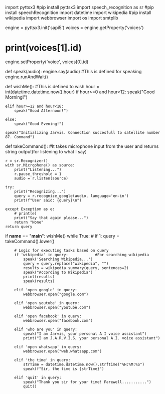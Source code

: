 import pyttsx3 #pip install pyttsx3
import speech_recognition as sr #pip install speechRecognition
import datetime
import wikipedia #pip install wikipedia
import webbrowser
import os
import smtplib

engine = pyttsx3.init('sapi5')
voices = engine.getProperty('voices')
# print(voices[1].id)
engine.setProperty('voice', voices[0].id)


def speak(audio):
    engine.say(audio)     #This is defined for speaking
    engine.runAndWait()


def wishMe():            #This is defined to wish
    hour = int(datetime.datetime.now().hour)
    if hour>=0 and hour<12:
        speak("Good Morning!")

    elif hour>=12 and hour<18:
        speak("Good Afternoon!")   

    else:
        speak("Good Evening!")  

    speak("Initializing Jarvis. Connection succesfull to satellite number 87. Command")      

def takeCommand():
    #It takes microphone input from the user and returns string output(for listening to what I say)

    r = sr.Recognizer()
    with sr.Microphone() as source:
        print("Listening...")
        r.pause_threshold = 1
        audio = r.listen(source)

    try:
        print("Recognizing...")    
        query = r.recognize_google(audio, language='en-in')
        print(f"User said: {query}\n")

    except Exception as e:
        # print(e)    
        print("Say that again please...")  
        return "None"
    return query

if __name__ == "__main__":
    wishMe()
    while True:
    # if 1:
        query = takeCommand().lower()

        # Logic for executing tasks based on query
        if 'wikipedia' in query:            #For searching wikipedia
            speak('Searching Wikipedia...')
            query = query.replace("wikipedia", "")
            results = wikipedia.summary(query, sentences=2)
            speak("According to Wikipedia")
            print(results)
            speak(results)

        elif 'open google' in query:
            webbrowser.open("google.com")        

        elif 'open youtube' in query:
            webbrowser.open("youtube.com")          

        elif 'open facebook' in query:
            webbrowser.open("facebook.com")

        elif 'who are you' in query:
            speak("I am Jarvis, your personal A I voice assistant") 
            print("I am J.A.R.V.I.S, your personal A.I. voice assistant")

        elif 'open whatsapp' in query:
            webbrowser.open("web.whatsapp.com")          

        elif 'the time' in query:
            strTime = datetime.datetime.now().strftime("%H:%M:%S")    
            speak(f"Sir, the time is {strTime}")

        elif 'quit' in query:
            speak("Thank you sir for your time! Farewell...........")    
            quit()
 

